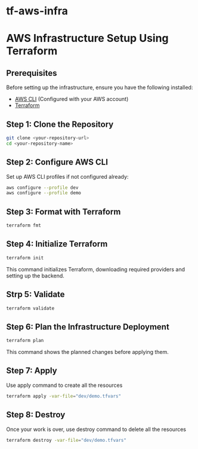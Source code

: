 # tf-aws-infra

# AWS Infrastructure Setup Using Terraform

## Prerequisites
Before setting up the infrastructure, ensure you have the following installed:

- [AWS CLI](https://aws.amazon.com/cli/) (Configured with your AWS account)
- [Terraform](https://developer.hashicorp.com/terraform/downloads)

## Step 1: Clone the Repository
```bash
git clone <your-repository-url>
cd <your-repository-name>
```

## Step 2: Configure AWS CLI
Set up AWS CLI profiles if not configured already:
```bash
aws configure --profile dev
aws configure --profile demo
```
## Step 3: Format with Terraform
```bash
terraform fmt
```

## Step 4: Initialize Terraform
```bash
terraform init
```
This command initializes Terraform, downloading required providers and setting up the backend.

## Strp 5: Validate
```bash
terraform validate
```

## Step 6: Plan the Infrastructure Deployment
```bash
terraform plan
```
This command shows the planned changes before applying them.

## Step 7: Apply
Use apply command to create all the resources
```bash
terraform apply -var-file="dev/demo.tfvars"
```

## Step 8: Destroy
Once your work is over, use destroy command to delete all the resources
```bash
terraform destroy -var-file="dev/demo.tfvars"
```

#

